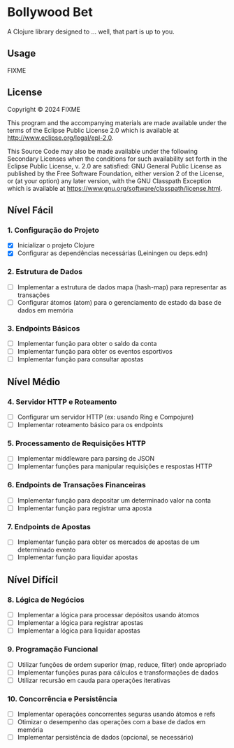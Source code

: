 # Bollywood Bet

A Clojure library designed to ... well, that part is up to you.

## Usage

FIXME

## License

Copyright © 2024 FIXME

This program and the accompanying materials are made available under the
terms of the Eclipse Public License 2.0 which is available at
http://www.eclipse.org/legal/epl-2.0.

This Source Code may also be made available under the following Secondary
Licenses when the conditions for such availability set forth in the Eclipse
Public License, v. 2.0 are satisfied: GNU General Public License as published by
the Free Software Foundation, either version 2 of the License, or (at your
option) any later version, with the GNU Classpath Exception which is available
at https://www.gnu.org/software/classpath/license.html.

## Nível Fácil

### 1. Configuração do Projeto
- [X] Inicializar o projeto Clojure
- [X] Configurar as dependências necessárias (Leiningen ou deps.edn)

### 2. Estrutura de Dados
- [ ] Implementar a estrutura de dados mapa (hash-map) para representar as transações
- [ ] Configurar átomos (atom) para o gerenciamento de estado da base de dados em memória

### 3. Endpoints Básicos
- [ ] Implementar função para obter o saldo da conta
- [ ] Implementar função para obter os eventos esportivos
- [ ] Implementar função para consultar apostas

## Nível Médio

### 4. Servidor HTTP e Roteamento
- [ ] Configurar um servidor HTTP (ex: usando Ring e Compojure)
- [ ] Implementar roteamento básico para os endpoints

### 5. Processamento de Requisições HTTP
- [ ] Implementar middleware para parsing de JSON
- [ ] Implementar funções para manipular requisições e respostas HTTP

### 6. Endpoints de Transações Financeiras
- [ ] Implementar função para depositar um determinado valor na conta
- [ ] Implementar função para registrar uma aposta

### 7. Endpoints de Apostas
- [ ] Implementar função para obter os mercados de apostas de um determinado evento
- [ ] Implementar função para liquidar apostas

## Nível Difícil

### 8. Lógica de Negócios
- [ ] Implementar a lógica para processar depósitos usando átomos
- [ ] Implementar a lógica para registrar apostas
- [ ] Implementar a lógica para liquidar apostas

### 9. Programação Funcional
- [ ] Utilizar funções de ordem superior (map, reduce, filter) onde apropriado
- [ ] Implementar funções puras para cálculos e transformações de dados
- [ ] Utilizar recursão em cauda para operações iterativas

### 10. Concorrência e Persistência
- [ ] Implementar operações concorrentes seguras usando átomos e refs
- [ ] Otimizar o desempenho das operações com a base de dados em memória
- [ ] Implementar persistência de dados (opcional, se necessário)
